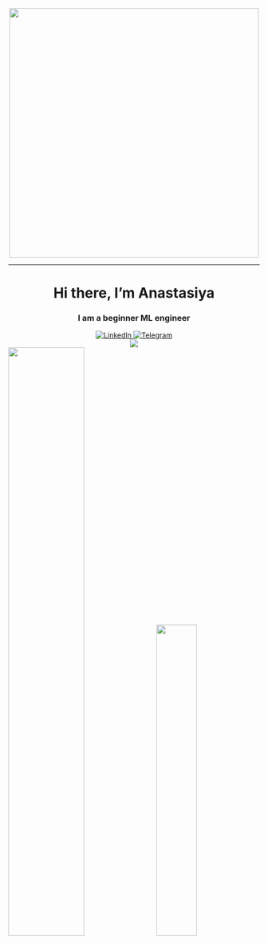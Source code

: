 <div id="header" align="center">
  <img src="https://media.giphy.com/media/LkjlH3rVETgsg/giphy.gif" width="500"/>
</div>

---

<div id="header" align="center">
	<h1>Hi there, I’m Anastasiya</h1>
	<h3>I am a beginner ML engineer</h3>
</div>


<div id="socials" align="center">
	<a href="https://linkedin.com/in/anastasiya-covenant-96053826a">
		<img src="https://img.shields.io/badge/LinkedIn-blue?style=for-the-badge&logo=linkedin&logoColor=white" alt="LinkedIn"/>
	</a>
	<a href="https://t.me/an_amethyst">
		<img src="https://img.shields.io/badge/Telegram-blue?style=for-the-badge&logo=telegram&logoColor=white" alt="Telegram"/>
	</a>
</div>


<!-- ![](http://github-profile-summary-cards.vercel.app/api/cards/profile-details?username=Anstice23&theme=github_dark)
![](http://github-profile-summary-cards.vercel.app/api/cards/stats?username=Anstice23&theme=github_dark) ![](http://github-profile-summary-cards.vercel.app/api/cards/most-commit-language?username=Anstice23&theme=github_dark) -->

<div align="center" dir="auto" <img style="max-width: 100%;" src="https://github-readme-stats.vercel.app/api?username=Anstice23&show_icons=true&theme=radical" />
 <img style="max-width: 100%;" src="http://github-profile-summary-cards.vercel.app/api/cards/profile-details?username=Anstice23&theme=github_dark" />
</div>

<div class='container'>
<img style="height: auto; width: 55%;" class="img" src="https://github-readme-stats.vercel.app/api?username=Anstice23&show_icons=true&theme=transparent&hide_border=true" />
&nbsp;
&nbsp;
<img style="height: auto; width: 40%;" class="img" src="https://github-readme-stats.vercel.app/api/top-langs/?username=Anstice23&theme=github_dark&langs_count=8&layout=compact&hide_border=true" /></div>
</div>
